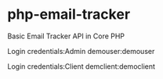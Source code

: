 # php-email-tracker
Basic Email Tracker API in Core PHP

Login credentials:Admin
demouser:demouser

Login credentials:Client
demclient:democlient
